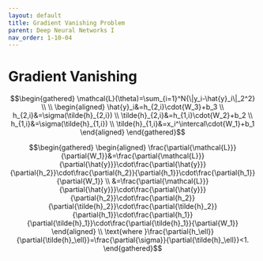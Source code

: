 ```yaml
---
layout: default
title: Gradient Vanishing Problem
parent: Deep Neural Networks I
nav_order: 1-10-04
---
```


# Gradient Vanishing

$$\begin{gathered}
\mathcal{L}(\theta)=\sum_{i=1}^N{\|y_i-\hat{y}_i\|_2^2} \\
\\
\begin{aligned}
\hat{y}_i&=h_{2,i}\cdot{W_3}+b_3 \\
h_{2,i}&=\sigma(\tilde{h}_{2,i}) \\
\tilde{h}_{2,i}&=h_{1,i}\cdot{W_2}+b_2 \\
h_{1,i}&=\sigma(\tilde{h}_{1,i}) \\
\tilde{h}_{1,i}&=x_i^\intercal\cdot{W_1}+b_1
\end{aligned}
\end{gathered}$$

$$\begin{gathered}
\begin{aligned}
\frac{\partial{\mathcal{L}}}{\partial{W_1}}&=\frac{\partial{\mathcal{L}}}{\partial{\hat{y}}}\cdot\frac{\partial{\hat{y}}}{\partial{h_2}}\cdot\frac{\partial{h_2}}{\partial{h_1}}\cdot\frac{\partial{h_1}}{\partial{W_1}} \\
&=\frac{\partial{\mathcal{L}}}{\partial{\hat{y}}}\cdot\frac{\partial{\hat{y}}}{\partial{h_2}}\cdot\frac{\partial{h_2}}{\partial{\tilde{h}_2}}\cdot\frac{\partial{\tilde{h}_2}}{\partial{h_1}}\cdot\frac{\partial{h_1}}{\partial{\tilde{h}_1}}\cdot\frac{\partial{\tilde{h}_1}}{\partial{W_1}}
\end{aligned} \\
\text{where }\frac{\partial{h_\ell}}{\partial{\tilde{h}_\ell}}=\frac{\partial{\sigma}}{\partial{\tilde{h}_\ell}}<1.
\end{gathered}$$
